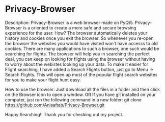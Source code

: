 # Privacy-Browser
Description:
Privacy-Browser is a web browser made on PyQt5.
Privacy-Browser is a oriented to create a more safe and secure browsing experience for the user.
How?
The browser automatically deletes your history and cookies once you exit the browser.
So whenever you re-open the browser the websites you would have visited won't have accesss to old cookies.
There are many applications to such a browser, one such would be searching for flights.
The browser will help you in searching the perfect deal, you can keep on looking for flights using the browser without
having to worry about the webistes looking up your data.
To make it easier for Flight searching, I have added a Search Flights button, just go to Menu -> Search Flights.
This will open up most of the popular flight search websites for you to make your flight hunt easy.

How to use the browser:
Just download all the files in a folder and then click on the Browser icon to open a window.
OR
If you have git installed on your computer, just run the following command in a new folder:
git clone https://github.com/Anisaftab/Privacy-Browser.git

Happy Searching!!
Thank you for checking out my project.
